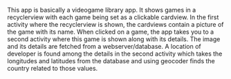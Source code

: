 This app is basically a videogame library app. It shows games in a recyclerview with each game being set as a clickable cardview. 
In the first activity where the recyclerview is shown, the cardviews contain a picture of the game with its name. When clicked on a game, the app takes you to a second activity where this game is shown along with its details. 
The image and its details are fetched from a webserver/database.
A location of developer is found among the details in the second activity which takes the longitudes and latitudes from the database and using geocoder finds the country related to those values.
